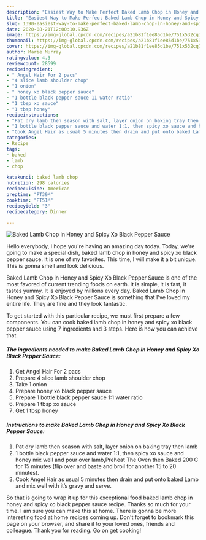 ```yaml
---
description: "Easiest Way to Make Perfect Baked Lamb Chop in Honey and Spicy Xo Black Pepper Sauce"
title: "Easiest Way to Make Perfect Baked Lamb Chop in Honey and Spicy Xo Black Pepper Sauce"
slug: 1390-easiest-way-to-make-perfect-baked-lamb-chop-in-honey-and-spicy-xo-black-pepper-sauce
date: 2020-08-21T12:00:10.936Z
image: https://img-global.cpcdn.com/recipes/a21b81f1ee85d1be/751x532cq70/baked-lamb-chop-in-honey-and-spicy-xo-black-pepper-sauce-recipe-main-photo.jpg
thumbnail: https://img-global.cpcdn.com/recipes/a21b81f1ee85d1be/751x532cq70/baked-lamb-chop-in-honey-and-spicy-xo-black-pepper-sauce-recipe-main-photo.jpg
cover: https://img-global.cpcdn.com/recipes/a21b81f1ee85d1be/751x532cq70/baked-lamb-chop-in-honey-and-spicy-xo-black-pepper-sauce-recipe-main-photo.jpg
author: Marie Murray
ratingvalue: 4.3
reviewcount: 28599
recipeingredient:
- " Angel Hair For 2 pacs"
- "4 slice lamb shoulder chop"
- "1 onion"
- " honey xo black pepper sauce"
- "1 bottle black pepper sauce 11 water ratio"
- "1 tbsp xo sauce"
- "1 tbsp honey"
recipeinstructions:
- "Pat dry lamb then season with salt, layer onion on baking tray then lamb"
- "1 bottle black pepper sauce and water 1:1, then spicy xo sauce and honey mix well and pour over lamb,Preheat The Oven then Baked 200 C for 15 minutes (flip over and baste and broil for another 15 to 20 minutes)."
- "Cook Angel Hair as usual 5 minutes then drain and put onto baked Lamb and mix well with it’s gravy and serve."
categories:
- Recipe
tags:
- baked
- lamb
- chop

katakunci: baked lamb chop 
nutrition: 298 calories
recipecuisine: American
preptime: "PT39M"
cooktime: "PT51M"
recipeyield: "3"
recipecategory: Dinner

---
```



![Baked Lamb Chop in Honey and Spicy Xo Black Pepper Sauce](https://img-global.cpcdn.com/recipes/a21b81f1ee85d1be/751x532cq70/baked-lamb-chop-in-honey-and-spicy-xo-black-pepper-sauce-recipe-main-photo.jpg)

Hello everybody, I hope you're having an amazing day today. Today, we're going to make a special dish, baked lamb chop in honey and spicy xo black pepper sauce. It is one of my favorites. This time, I will make it a bit unique. This is gonna smell and look delicious.

Baked Lamb Chop in Honey and Spicy Xo Black Pepper Sauce is one of the most favored of current trending foods on earth. It is simple, it is fast, it tastes yummy. It is enjoyed by millions every day. Baked Lamb Chop in Honey and Spicy Xo Black Pepper Sauce is something that I've loved my entire life. They are fine and they look fantastic.




To get started with this particular recipe, we must first prepare a few components. You can cook baked lamb chop in honey and spicy xo black pepper sauce using 7 ingredients and 3 steps. Here is how you can achieve that.

<!--inarticleads1-->

##### The ingredients needed to make Baked Lamb Chop in Honey and Spicy Xo Black Pepper Sauce:

1. Get  Angel Hair For 2 pacs
1. Prepare 4 slice lamb shoulder chop
1. Take 1 onion
1. Prepare  honey xo black pepper sauce
1. Prepare 1 bottle black pepper sauce 1:1 water ratio
1. Prepare 1 tbsp xo sauce
1. Get 1 tbsp honey




<!--inarticleads2-->

##### Instructions to make Baked Lamb Chop in Honey and Spicy Xo Black Pepper Sauce:

1. Pat dry lamb then season with salt, layer onion on baking tray then lamb
1. 1 bottle black pepper sauce and water 1:1, then spicy xo sauce and honey mix well and pour over lamb,Preheat The Oven then Baked 200 C for 15 minutes (flip over and baste and broil for another 15 to 20 minutes).
1. Cook Angel Hair as usual 5 minutes then drain and put onto baked Lamb and mix well with it’s gravy and serve.




So that is going to wrap it up for this exceptional food baked lamb chop in honey and spicy xo black pepper sauce recipe. Thanks so much for your time. I am sure you can make this at home. There is gonna be more interesting food at home recipes coming up. Don't forget to bookmark this page on your browser, and share it to your loved ones, friends and colleague. Thank you for reading. Go on get cooking!
